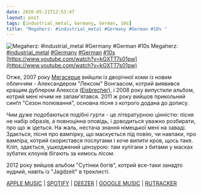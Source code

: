 ```yaml
---
date: 2020-05-21T12:53:47
layout: post
tags: [industrial_metal, Germany, German, 10s]
title: "Megaherz: #industrial_metal #Germany #German #10s "
---
```

![Megaherz: #industrial_metal #Germany #German #10s ](https://i.ytimg.com/vi/kGXTT7s01pw/maxresdefault.jpg)
Megaherz: [#industrial_metal](/tags/#industrial_metal) [#Germany](/tags/#Germany) [#German](/tags/#German) [#10s](/tags/#10s) [https://www.youtube.com/watch?v=kGXTT7s01pw](https://www.youtube.com/watch?v=kGXTT7s01pw)

Отже, 2007 року [Мегасерце](https://t.me/vast_space_unexplored/3078) вийшли із дворічної коми із новим обличчям - Александером &quot;Лексом&quot; Вонгаасом, котрий виявився кращим дублером Алексса ([Eisbrecher](https://t.me/vast_space_unexplored/3390)), і 2008 року випустили альбом, котрий мені нічим не запам&#39;ятався. 2011 ж року вийшов прикольний синґл &quot;Сезон полювання&quot;, основна пісня з котрого додана до допису.

Чим дуже подобаються подібні гурти - це літературною цінністю: пісня не набір образів, а повноцінна оповідь, і доводиться уважно розбирати, про що ж ідеться. На жаль, нестача знання німецької мені на заваді. Здається, пісня про вампірку, що маскується під повію, чи навпаки, про вампіра, котрий скористався послугами і хоче випити кров, щось таке. Кліп, здається, ушкоджений цензурою: там хулігани з битами у масках зубатих клоунів бігають за кимось лісом.

2012 року вийшов альбом &quot;Сутінки богів&quot;, котрий все-таки занадто нудний, навіть із &quot;Jagdzeit&quot; в треклисті.

[APPLE MUSIC](https://music.apple.com/ru/album/jagdzeit-ep/485620154) | [SPOTIFY](https://open.spotify.com/album/5EITLMjoKO7TXfV4JOPzn9) | [DEEZER](https://www.deezer.com/album/5829051?utm_source=deezer&amp;utm_content=album-5829051&amp;utm_term=1601611822_1590054727&amp;utm_medium=web) | [GOOGLE MUSIC](https://play.google.com/music/m/B5iofayeqjbrc7yfhhxfab37vyy?t=Jagdzeit_-_Megaherz) | [RUTRACKER](https://rutracker.org/forum/viewtopic.php?t=5401770)